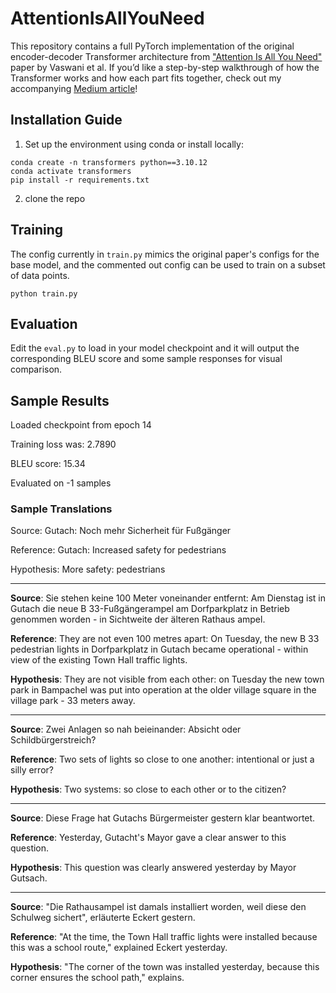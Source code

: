 # AttentionIsAllYouNeed
This repository contains a full PyTorch implementation of the original encoder-decoder Transformer architecture from ["Attention Is All You Need"](https://arxiv.org/pdf/1706.03762) paper by Vaswani et al. If you’d like a step-by-step walkthrough of how the Transformer works and how each part fits together, check out my accompanying [Medium article](https://medium.com/@jshim1213/dedication-is-all-we-need-recreating-the-original-transformer-2c29298eae63)!

## Installation Guide
1. Set up the environment using conda or install locally:
```
conda create -n transformers python==3.10.12
conda activate transformers
pip install -r requirements.txt
```

2. clone the repo

## Training
The config currently in `train.py` mimics the original paper's configs for the base model, and the commented out config can be used to train on a subset of data points.
```
python train.py
```

## Evaluation
Edit the `eval.py` to load in your model checkpoint and it will output the corresponding BLEU score and some sample responses for visual comparison.

## Sample Results
Loaded checkpoint from epoch 14

Training loss was: 2.7890

BLEU score: 15.34

Evaluated on -1 samples


### Sample Translations

Source: Gutach: Noch mehr Sicherheit für Fußgänger

Reference: Gutach: Increased safety for pedestrians

Hypothesis: More safety: pedestrians
____

**Source**: Sie stehen keine 100 Meter voneinander entfernt: Am Dienstag ist in Gutach die neue B 33-Fußgängerampel am Dorfparkplatz in Betrieb genommen worden - in Sichtweite der älteren Rathaus
ampel.

**Reference**: They are not even 100 metres apart: On Tuesday, the new B 33 pedestrian lights in Dorfparkplatz in Gutach became operational - within view of the existing Town Hall traffic lights.

**Hypothesis**: They are not visible from each other: on Tuesday the new town park in Bampachel was put into operation at the older village square in the village park - 33 meters away.

____
**Source**: Zwei Anlagen so nah beieinander: Absicht oder Schildbürgerstreich?

**Reference**: Two sets of lights so close to one another: intentional or just a silly error?

**Hypothesis**: Two systems: so close to each other or to the citizen?

____
**Source**: Diese Frage hat Gutachs Bürgermeister gestern klar beantwortet.

**Reference**: Yesterday, Gutacht's Mayor gave a clear answer to this question.

**Hypothesis**: This question was clearly answered yesterday by Mayor Gutsach.
____

**Source**: "Die Rathausampel ist damals installiert worden, weil diese den Schulweg sichert", erläuterte Eckert gestern.

**Reference**: "At the time, the Town Hall traffic lights were installed because this was a school route," explained Eckert yesterday.

**Hypothesis**: "The corner of the town was installed yesterday, because this corner ensures the school path," explains.
